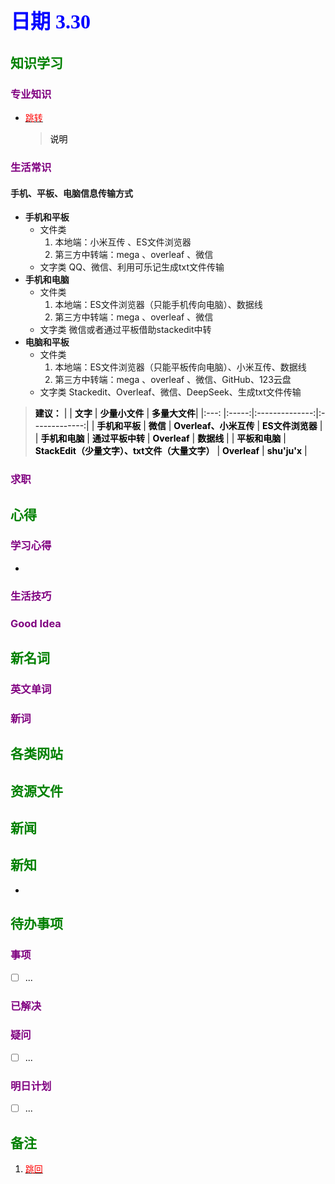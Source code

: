 ## <font color = blue face=楷体 size=6>日期 3.30 </font>

## <font color = green>知识学习 </font>
### <font color = purple>专业知识 </font>
+ <a id = "01-1">  [<font color = red>跳转</font>](#01-2)
   > <font color = o> 说明 </font>
### <font color = purple>生活常识 </font>
#### 手机、平板、电脑信息传输方式   
+ **手机和平板**  
	+ 文件类 
		1. 本地端：小米互传 、ES文件浏览器 
		3. 第三方中转端：mega 、overleaf 、微信
	+ 文字类
		 QQ、微信、利用可乐记生成txt文件传输
+ **手机和电脑**  
	+ 文件类 
		1. 本地端：ES文件浏览器（只能手机传向电脑）、数据线
		3. 第三方中转端：mega 、overleaf 、微信
	+ 文字类
		 微信或者通过平板借助stackedit中转  
+ **电脑和平板**  
	+ 文件类 
		1. 本地端：ES文件浏览器（只能平板传向电脑）、小米互传、数据线
		3. 第三方中转端：mega 、overleaf 、微信、GitHub、123云盘
	+ 文字类
		 Stackedit、Overleaf、微信、DeepSeek、生成txt文件传输
> <font color = o> **建议：**
>| | **<font color = o>文字** | **<font color = o>少量小文件** | **<font color = o>多量大文件**|
>|:---: |:-----:|:--------------:|:-------------:|
>| **<font color = o>手机和平板** | **<font color = o>微信** | **<font color = o>Overleaf、小米互传** | **<font color = o>ES文件浏览器** |
>| **<font color = o>手机和电脑** | **<font color = o>通过平板中转** | **<font color = o>Overleaf** | **<font color = o>数据线** |
>| **<font color = o>平板和电脑** | **<font color = o>StackEdit（少量文字）、txt文件（大量文字）** | **<font color = o>Overleaf** | **<font color = o>shu'ju'x** |
### <font color = purple>求职 </font>



## <font color = green>心得 </font>
### <font color = purple>学习心得 </font>
+ 
### <font color = purple>生活技巧 </font>

### <font color = purple>Good Idea </font>



## <font color = green>新名词 </font>
### <font color = purple>英文单词 </font>
### <font color = purple>新词 </font>



## <font color = green>各类网站 </font>


## <font color = green>资源文件 </font>


## <font color = green>新闻 </font>


## <font color = green>新知 </font>
+ 

## <font color = green>待办事项 </font>
### <font color = purple>事项 </font>
- [ ] ...
### <font color = purple>已解决 </font>
### <font color = purple>疑问 </font>
- [ ] ...
### <font color = purple>明日计划 </font>
- [ ] ...


## <font color = green>备注 </font>
  1. <a id ="01-2">[<font color = red>跳回</font>](#01-1)

<!--stackedit_data:
eyJoaXN0b3J5IjpbNTE2MTMzMjY3LC04NjI4MTU5NjQsOTgxOT
I5NjM2LC0xMjc1NTIxMTQxLC00NTU0NDIwODcsLTIwMjcxNTQy
MywtNzgyOTUyOTIwLC0yMDM1NDQwNzA4LDE3MDA3MTI4MzZdfQ
==
-->